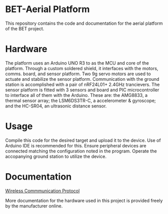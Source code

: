 # BET-Aerial Platform

This repository contains the code and documentation for the aerial platform of the BET project.

# Hardware

The platform uses an Arduino UNO R3 to as the MCU and core of the platform. Through a custom soldered shield, it interfaces with the motors, comms. board, and sensor platform. Two 9g servo motors are used to actuate and stabilize the sensor platform. Communication with the ground station is accomplished with a pair of nRF24L01+ 2.4GHz trancievers. The sensor platform is fitted with 3 sensors and board and PIC microcontroller to interface all of them with the Arduino. These are: the AMG8833, a thermal sensor array; the LSM6DS3TR-C, a accelerometer & gyroscope; and the HC-SR04, an ultrasonic distance sensor.

# Usage

Compile this code for the desired target and upload it to the device. Use of Arduino IDE is recommended for this. Ensure peripheral devices are connected matching the configuration noted in the program. Operate the accopanying ground station to utilize the device.

# Documentation

[Wireless Commmunication Protocol](wireless.md)

More documentation for the hardware used in this project is provided freely by the manufacturer online.
